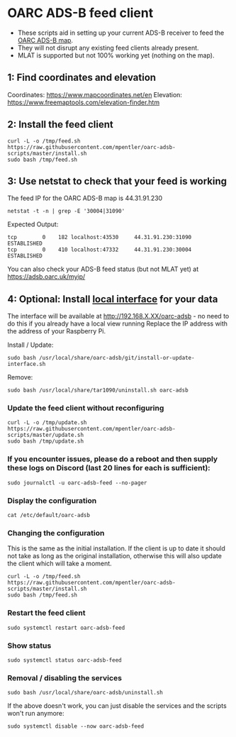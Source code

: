 # OARC ADS-B feed client

- These scripts aid in setting up your current ADS-B receiver to feed the [OARC ADS-B map](https://adsb.oarc.uk/).
- They will not disrupt any existing feed clients already present.
- MLAT is supported but not 100% working yet (nothing on the map).

## 1: Find coordinates and elevation

Coordinates: <https://www.mapcoordinates.net/en>
Elevation: <https://www.freemaptools.com/elevation-finder.htm>

## 2: Install the feed client

```
curl -L -o /tmp/feed.sh https://raw.githubusercontent.com/mpentler/oarc-adsb-scripts/master/install.sh
sudo bash /tmp/feed.sh
```

## 3: Use netstat to check that your feed is working
The feed IP for the OARC ADS-B map is 44.31.91.230

```
netstat -t -n | grep -E '30004|31090'
```
Expected Output:
```
tcp        0    182 localhost:43530     44.31.91.230:31090      ESTABLISHED
tcp        0    410 localhost:47332     44.31.91.230:30004      ESTABLISHED
```

You can also check your ADS-B feed status (but not MLAT yet) at https://adsb.oarc.uk/myip/

## 4: Optional: Install [local interface](https://github.com/wiedehopf/tar1090) for your data

The interface will be available at http://192.168.X.XX/oarc-adsb - no need to do this if you already have a local view running
Replace the IP address with the address of your Raspberry Pi.

Install / Update:
```
sudo bash /usr/local/share/oarc-adsb/git/install-or-update-interface.sh
```
Remove:
```
sudo bash /usr/local/share/tar1090/uninstall.sh oarc-adsb
```

### Update the feed client without reconfiguring

```
curl -L -o /tmp/update.sh https://raw.githubusercontent.com/mpentler/oarc-adsb-scripts/master/update.sh
sudo bash /tmp/update.sh
```

### If you encounter issues, please do a reboot and then supply these logs on Discord (last 20 lines for each is sufficient):

```
sudo journalctl -u oarc-adsb-feed --no-pager
```

### Display the configuration

```
cat /etc/default/oarc-adsb
```

### Changing the configuration

This is the same as the initial installation.
If the client is up to date it should not take as long as the original installation,
otherwise this will also update the client which will take a moment.

```
curl -L -o /tmp/feed.sh https://raw.githubusercontent.com/mpentler/oarc-adsb-scripts/master/install.sh
sudo bash /tmp/feed.sh
```

### Restart the feed client

```
sudo systemctl restart oarc-adsb-feed
```

### Show status

```
sudo systemctl status oarc-adsb-feed
```

### Removal / disabling the services

```
sudo bash /usr/local/share/oarc-adsb/uninstall.sh
```

If the above doesn't work, you can just disable the services and the scripts won't run anymore:

```
sudo systemctl disable --now oarc-adsb-feed
```
